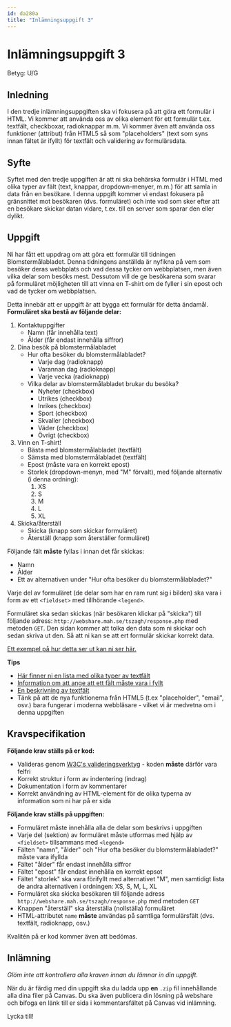```yaml
---
id: da280a
title: "Inlämningsuppgift 3"
---
```


# Inlämningsuppgift 3

Betyg: U/G

## Inledning

I den tredje inlämningsuppgiften ska vi fokusera på att göra ett formulär i HTML. Vi kommer att använda oss av olika element för ett formulär t.ex. textfält, checkboxar, radioknappar m.m. Vi kommer även att använda oss funktioner (attribut) från HTML5 så som "placeholders" (text som syns innan fältet är ifyllt) för textfält och validering av formulärsdata.

## Syfte

Syftet med den tredje uppgiften är att ni ska behärska formulär i HTML med olika typer av fält (text, knappar, dropdown-menyer, m.m.) för att samla in data från en besökare. I denna uppgift kommer vi endast fokusera på gränsnittet mot besökaren (dvs. formuläret) och inte vad som sker efter att en besökare skickar datan vidare, t.ex. till en server som sparar den eller dylikt.

## Uppgift

Ni har fått ett uppdrag om att göra ett formulär till tidningen Blomstermålabladet. Denna tidningens anställda är nyfikna på vem som besöker deras webbplats och vad dessa tycker om webbplatsen, men även vilka delar som besöks mest. Dessutom vill de ge besökarena som svarar på formuläret möjligheten till att vinna en T-shirt om de fyller i sin epost och vad de tycker om webbplatsen.

Detta innebär att er uppgift är att bygga ett formulär för detta ändamål. 
**Formuläret ska bestå av följande delar:**

1. Kontaktuppgifter
    * Namn (får innehålla text)
    * Ålder (får endast innehålla siffror)
2. Dina besök på blomstermålabladet
    * Hur ofta besöker du blomstermålabladet?
        * Varje dag (radioknapp)
        * Varannan dag (radioknapp)
        * Varje vecka (radioknapp)
    * Vilka delar av blomstermålabladet brukar du besöka?
        * Nyheter (checkbox)
        * Utrikes (checkbox)
        * Inrikes (checkbox)
        * Sport (checkbox)
        * Skvaller (checkbox)
        * Väder (checkbox)
        * Övrigt (checkbox)
3. Vinn en T-shirt!
    * Bästa med blomstermålabladet (textfält)
    * Sämsta med blomstermålabladet (textfält)
    * Epost (måste vara en korrekt epost)
    * Storlek (dropdown-menyn, med "M" förvalt), med följande alternativ (i denna ordning):
        1. XS
        2. S
        3. M
        4. L
        5. XL
4. Skicka/återställ
    * Skicka (knapp som skickar formuläret)
    * Återställ (knapp som återställer formuläret)

Följande fält **måste** fyllas i innan det får skickas:

* Namn
* Ålder
* Ett av alternativen under "Hur ofta besöker du blomstermålabladet?"

Varje del av formuläret (de delar som har en ram runt sig i bilden) ska vara i form av ett `<fieldset>` med tillhörande `<legend>`.

Formuläret ska sedan skickas (när besökaren klickar på "skicka") till följande adress: `http://webshare.mah.se/tszagh/response.php` med metoden `GET`. Den sidan kommer att tolka den data som ni skickar och sedan skriva ut den. Så att ni kan se att ert formulär skickar korrekt data.

[Ett exempel på hur detta ser ut kan ni ser här.](../material/assets/da280a_inl3_data.png)

**Tips**

* [Här finner ni en lista med olika typer av textfält](http://www.w3schools.com/tags/att_input_type.asp)
* [Information om att ange att ett fält måste vara i fyllt](http://www.w3schools.com/tags/att_input_required.asp)
* [En beskrivning av textfält](http://www.w3schools.com/tags/att_input_placeholder.asp)
* Tänk på att de nya funktionerna från HTML5 (t.ex "placeholder", "email", osv.) bara fungerar i moderna webbläsare - vilket vi är medvetna om i denna uppgiften

## Kravspecifikation

**Följande krav ställs på er kod:**

* Valideras genom [W3C's valideringsverktyg](http://validator.w3.org) - koden **måste** därför vara felfri
* Korrekt struktur i form av indentering (indrag)
* Dokumentation i form av kommentarer
* Korrekt användning av HTML-element för de olika typerna av information som ni har på er sida

**Följande krav ställs på uppgiften:**

* Formuläret måste innehålla alla de delar som beskrivs i uppgiften
* Varje del (sektion) av formuläret måste utformas med hjälp av `<fieldset>` tillsammans med `<legend>`
* Fälten "namn", "ålder" och "Hur ofta besöker du blomstermålabladet?" måste vara ifyllda
* Fältet "ålder" får endast innehålla siffror
* Fältet "epost" får endast innehålla en korrekt epsot
* Fältet "storlek" ska vara förifyllt med alternativet "M", men samtidigt lista de andra alternativen i ordningen: XS, S, M, L, XL
* Formuläret ska skicka besökaren till följande adress `http://webshare.mah.se/tszagh/response.php` med metoden `GET`
* Knappen "återställ" ska återställa (nollställa) formuläret
* HTML-attributet `name` **måste** användas på samtliga formulärsfält (dvs. textfält, radioknapp, osv.)

Kvalitén på er kod kommer även att bedömas.

## Inlämning

*Glöm inte att kontrollera alla kraven innan du lämnar in din uppgift.*

När du är färdig med din uppgift ska du ladda upp **en** `.zip` fil innehållande alla dina filer på Canvas. Du ska även publicera din lösning på webshare och bifoga en länk till er sida i kommentarsfältet på Canvas vid inlämning.

Lycka till!
